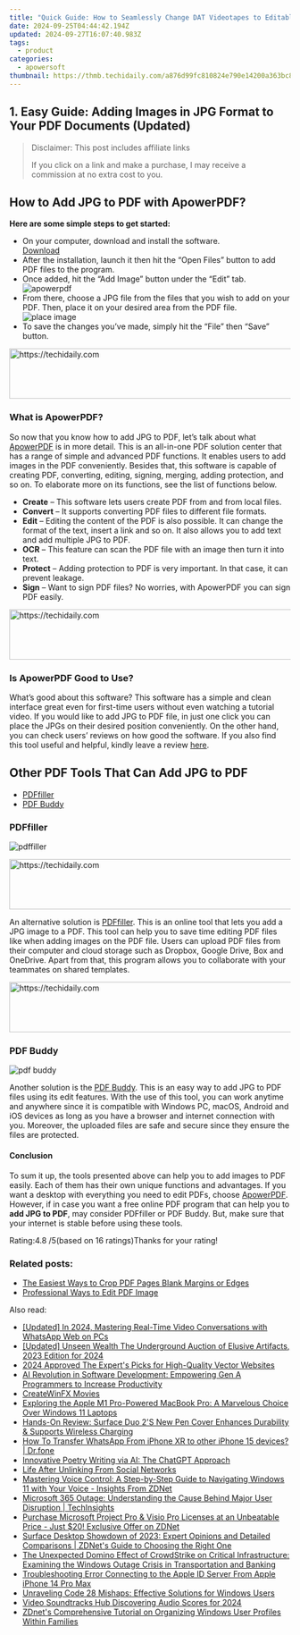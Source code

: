 ```yaml
---
title: "Quick Guide: How to Seamlessly Change DAT Videotapes to Editable MP4 Format at No Cost"
date: 2024-09-25T04:44:42.194Z
updated: 2024-09-27T16:07:40.983Z
tags:
  - product
categories:
  - apowersoft
thumbnail: https://thmb.techidaily.com/a876d99fc810824e790e14200a363bc8a24888dbe0f9cb4aa8918882c26356a6.jpeg
---
```


## 1. Easy Guide: Adding Images in JPG Format to Your PDF Documents (Updated)

>  Disclaimer: This post includes affiliate links
>
>  If you click on a link and make a purchase, I may receive a commission at no extra cost to you.
>

## How to Add JPG to PDF with ApowerPDF?

**Here are some simple steps to get started:**

* On your computer, download and install the software.  
[Download](https://tools.techidaily.com/apowersoft/products/)
* After the installation, launch it then hit the “Open Files” button to add PDF files to the program.
* Once added, hit the “Add Image” button under the “Edit” tab.  
![apowerpdf](https://www.apowersoft.com//webusupload.aoscdn.com/apowercom/wp-content/uploads/2020/07/add-image.jpg.webp)
* From there, choose a JPG file from the files that you wish to add on your PDF. Then, place it on your desired area from the PDF file.  
![place image](https://www.apowersoft.com//webusupload.aoscdn.com/apowercom/wp-content/uploads/2020/07/place-jpg.jpg.webp)
* To save the changes you’ve made, simply hit the “File” then “Save” button.

<!-- affiliate ads begin -->
<a href="https://ephamedtechinc.pxf.io/c/5597632/2137219/26400" target="_top" id="2137219">
  <img src="//a.impactradius-go.com/display-ad/26400-2137219" border="0" alt="https://techidaily.com" width="728" height="90"/>
</a>
<img height="0" width="0" src="https://ephamedtechinc.pxf.io/i/5597632/2137219/26400" style="position:absolute;visibility:hidden;" border="0" />
<!-- affiliate ads end -->

### What is ApowerPDF?

So now that you know how to add JPG to PDF, let’s talk about what [ApowerPDF](https://tools.techidaily.com/apowersoft/apower-pdf/) is in more detail. This is an all-in-one PDF solution center that has a range of simple and advanced PDF functions. It enables users to add images in the PDF conveniently. Besides that, this software is capable of creating PDF, converting, editing, signing, merging, adding protection, and so on. To elaborate more on its functions, see the list of functions below.

* **Create** – This software lets users create PDF from and from local files.
* **Convert** – It supports converting PDF files to different file formats.
* **Edit**  – Editing the content of the PDF is also possible. It can change the format of the text, insert a link and so on. It also allows you to add text and add multiple JPG to PDF.
* **OCR** – This feature can scan the PDF file with an image then turn it into text.
* **Protect** – Adding protection to PDF is very important. In that case, it can prevent leakage.
* **Sign** – Want to sign PDF files? No worries, with ApowerPDF you can sign PDF easily.

<!-- affiliate ads begin -->
<a href="https://appsumo.8odi.net/c/5597632/2082536/7443" target="_top" id="2082536">
  <img src="//a.impactradius-go.com/display-ad/7443-2082536" border="0" alt="https://techidaily.com" width="728" height="90"/>
</a>
<img height="0" width="0" src="https://appsumo.8odi.net/i/5597632/2082536/7443" style="position:absolute;visibility:hidden;" border="0" />
<!-- affiliate ads end -->

### Is ApowerPDF Good to Use?

What’s good about this software? This software has a simple and clean interface great even for first-time users without even watching a tutorial video. If you would like to add JPG to PDF file, in just one click you can place the JPGs on their desired position conveniently. On the other hand, you can check users’ reviews on how good the software. If you also find this tool useful and helpful, kindly leave a review [here](https://www.g2crowd.com/products/apowerpdf/reviews).

## Other PDF Tools That Can Add JPG to PDF

* [PDFfiller](https://tools.techidaily.com/apowersoft/products/)
* [PDF Buddy](https://tools.techidaily.com/apowersoft/products/)

### PDFfiller

![pdffiller](https://www.apowersoft.com//webusupload.aoscdn.com/apowercom/wp-content/uploads/2020/07/add-image-pdffiller.jpg.webp)

<!-- affiliate ads begin -->
<a href="https://ephamedtechinc.pxf.io/c/5597632/2136624/26400" target="_top" id="2136624">
  <img src="//a.impactradius-go.com/display-ad/26400-2136624" border="0" alt="https://techidaily.com" width="728" height="90"/>
</a>
<img height="0" width="0" src="https://ephamedtechinc.pxf.io/i/5597632/2136624/26400" style="position:absolute;visibility:hidden;" border="0" />
<!-- affiliate ads end -->

An alternative solution is [PDFfiller](https://www.pdffiller.com/en/categories/add-image.htm). This is an online tool that lets you add a JPG image to a PDF. This tool can help you to save time editing PDF files like when adding images on the PDF file. Users can upload PDF files from their computer and cloud storage such as Dropbox, Google Drive, Box and OneDrive. Apart from that, this program allows you to collaborate with your teammates on shared templates.

<!-- affiliate ads begin -->
<a href="https://ephamedtechinc.pxf.io/c/5597632/2123508/26400" target="_top" id="2123508">
  <img src="//a.impactradius-go.com/display-ad/26400-2123508" border="0" alt="https://techidaily.com" width="728" height="90"/>
</a>
<img height="0" width="0" src="https://ephamedtechinc.pxf.io/i/5597632/2123508/26400" style="position:absolute;visibility:hidden;" border="0" />
<!-- affiliate ads end -->

### PDF Buddy

![pdf buddy](https://www.apowersoft.com//webusupload.aoscdn.com/apowercom/wp-content/uploads/2020/07/add-jpg-using-pdfbuddy.jpg.webp)

Another solution is the [PDF Buddy](https://www.pdfbuddy.com/how-to/add-image-to-pdf). This is an easy way to add JPG to PDF files using its edit features. With the use of this tool, you can work anytime and anywhere since it is compatible with Windows PC, macOS, Android and iOS devices as long as you have a browser and internet connection with you. Moreover, the uploaded files are safe and secure since they ensure the files are protected.

#### Conclusion

To sum it up, the tools presented above can help you to add images to PDF easily. Each of them has their own unique functions and advantages. If you want a desktop with everything you need to edit PDFs, choose [ApowerPDF](https://tools.techidaily.com/apowersoft/apower-pdf/). However, if in case you want a free online PDF program that can help you to **add JPG to PDF**, may consider PDFfiller or PDF Buddy. But, make sure that your internet is stable before using these tools.

Rating:4.8 /5(based on 16 ratings)Thanks for your rating!

### Related posts:

* [The Easiest Ways to Crop PDF Pages Blank Margins or Edges](https://tools.techidaily.com/apowersoft/apower-pdf/)
* [Professional Ways to Edit PDF Image](https://tools.techidaily.com/apowersoft/apower-pdf/)

<ins class="adsbygoogle"
     style="display:block"
     data-ad-format="autorelaxed"
     data-ad-client="ca-pub-7571918770474297"
     data-ad-slot="1223367746"></ins>

<ins class="adsbygoogle"
     style="display:block"
     data-ad-client="ca-pub-7571918770474297"
     data-ad-slot="8358498916"
     data-ad-format="auto"
     data-full-width-responsive="true"></ins>

<span class="atpl-alsoreadstyle">Also read:</span>
<div><ul>
<li><a href="https://desktop-recording.techidaily.com/updated-in-2024-mastering-real-time-video-conversations-with-whatsapp-web-on-pcs/"><u>[Updated] In 2024, Mastering Real-Time Video Conversations with WhatsApp Web on PCs</u></a></li>
<li><a href="https://facebook-videos.techidaily.com/updated-unseen-wealth-the-underground-auction-of-elusive-artifacts-2023-edition-for-2024/"><u>[Updated] Unseen Wealth The Underground Auction of Elusive Artifacts, 2023 Edition for 2024</u></a></li>
<li><a href="https://fox-access.techidaily.com/2024-approved-the-experts-picks-for-high-quality-vector-websites/"><u>2024 Approved The Expert's Picks for High-Quality Vector Websites</u></a></li>
<li><a href="https://win-extraordinary.techidaily.com/ai-revolution-in-software-development-empowering-gen-a-programmers-to-increase-productivity/"><u>AI Revolution in Software Development: Empowering Gen A Programmers to Increase Productivity</u></a></li>
<li><a href="https://extra-lessons.techidaily.com/createwinfx-movies/"><u>CreateWinFX Movies</u></a></li>
<li><a href="https://win-extraordinary.techidaily.com/exploring-the-apple-m1-pro-powered-macbook-pro-a-marvelous-choice-over-windows-11-laptops/"><u>Exploring the Apple M1 Pro-Powered MacBook Pro: A Marvelous Choice Over Windows 11 Laptops</u></a></li>
<li><a href="https://win-extraordinary.techidaily.com/hands-on-review-surface-duo-2s-new-pen-cover-enhances-durability-and-supports-wireless-charging/"><u>Hands-On Review: Surface Duo 2'S New Pen Cover Enhances Durability & Supports Wireless Charging</u></a></li>
<li><a href="https://review-topics.techidaily.com/how-to-transfer-whatsapp-from-iphone-xr-to-other-iphone-15-devices-drfone-by-drfone-transfer-whatsapp-from-ios-transfer-whatsapp-from-ios/"><u>How To Transfer WhatsApp From iPhone XR to other iPhone 15 devices? | Dr.fone</u></a></li>
<li><a href="https://tech-hub.techidaily.com/innovative-poetry-writing-via-ai-the-chatgpt-approach/"><u>Innovative Poetry Writing via AI: The ChatGPT Approach</u></a></li>
<li><a href="https://facebook.techidaily.com/life-after-unlinking-from-social-networks/"><u>Life After Unlinking From Social Networks</u></a></li>
<li><a href="https://win-extraordinary.techidaily.com/mastering-voice-control-a-step-by-step-guide-to-navigating-windows-11-with-your-voice-insights-from-zdnet/"><u>Mastering Voice Control: A Step-by-Step Guide to Navigating Windows 11 with Your Voice - Insights From ZDNet</u></a></li>
<li><a href="https://win-extraordinary.techidaily.com/microsoft-365-outage-understanding-the-cause-behind-major-user-disruption-techinsights/"><u>Microsoft 365 Outage: Understanding the Cause Behind Major User Disruption | TechInsights</u></a></li>
<li><a href="https://win-extraordinary.techidaily.com/purchase-microsoft-project-pro-and-visio-pro-licenses-at-an-unbeatable-price-just-20-exclusive-offer-on-zdnet/"><u>Purchase Microsoft Project Pro & Visio Pro Licenses at an Unbeatable Price - Just $20! Exclusive Offer on ZDNet</u></a></li>
<li><a href="https://win-extraordinary.techidaily.com/surface-desktop-showdown-of-2023-expert-opinions-and-detailed-comparisons-zdnets-guide-to-choosing-the-right-one/"><u>Surface Desktop Showdown of 2023: Expert Opinions and Detailed Comparisons | ZDNet's Guide to Choosing the Right One</u></a></li>
<li><a href="https://win-extraordinary.techidaily.com/the-unexpected-domino-effect-of-crowdstrike-on-critical-infrastructure-examining-the-windows-outage-crisis-in-transportation-and-banking/"><u>The Unexpected Domino Effect of CrowdStrike on Critical Infrastructure: Examining the Windows Outage Crisis in Transportation and Banking</u></a></li>
<li><a href="https://apple-account.techidaily.com/troubleshooting-error-connecting-to-the-apple-id-server-from-apple-iphone-14-pro-max-by-drfone-ios/"><u>Troubleshooting Error Connecting to the Apple ID Server From Apple iPhone 14 Pro Max</u></a></li>
<li><a href="https://tech-renaissance.techidaily.com/unraveling-code-28-mishaps-effective-solutions-for-windows-users/"><u>Unraveling Code 28 Mishaps: Effective Solutions for Windows Users</u></a></li>
<li><a href="https://article-files.techidaily.com/video-soundtracks-hub-discovering-audio-scores-for-2024/"><u>Video Soundtracks Hub Discovering Audio Scores for 2024</u></a></li>
<li><a href="https://win-extraordinary.techidaily.com/zdnets-comprehensive-tutorial-on-organizing-windows-user-profiles-within-families/"><u>ZDnet's Comprehensive Tutorial on Organizing Windows User Profiles Within Families</u></a></li>
</ul></div>


